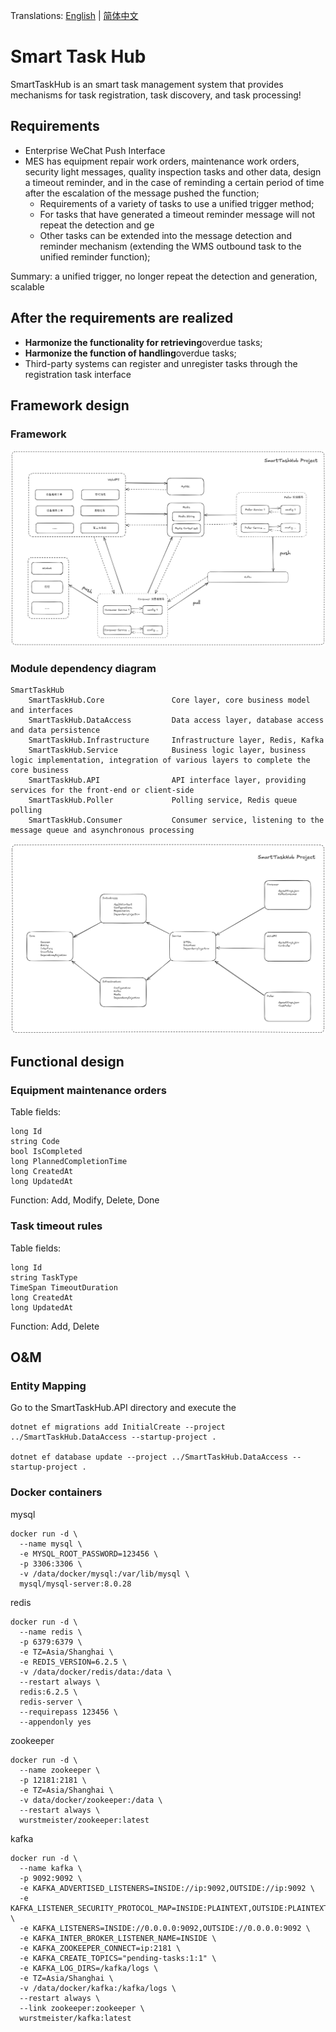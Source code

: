 Translations: [English](README.md) | [简体中文](README_cn.md)

# Smart Task Hub

SmartTaskHub is an smart task management system that provides mechanisms for task registration, task discovery, and task processing!

## Requirements

- Enterprise WeChat Push Interface
- MES has equipment repair work orders, maintenance work orders, security light messages, quality inspection tasks and other data, design a timeout reminder, and in the case of reminding a certain period of time after the escalation of the message pushed the function; 
  - Requirements of a variety of tasks to use a unified trigger method;
  - For tasks that have generated a timeout reminder message will not repeat the detection and ge
  - Other tasks can be extended into the message detection and reminder mechanism (extending the WMS outbound task to the unified reminder function);

Summary: a unified trigger, no longer repeat the detection and generation, scalable

## After the requirements are realized

- **Harmonize the functionality for retrieving**overdue tasks;
- **Harmonize the function of handling**overdue tasks;
- Third-party systems can register and unregister tasks through the registration task interface


## Framework design

### Framework

![Framework](docs/images/framework.png)

### Module dependency diagram

```
SmartTaskHub
    SmartTaskHub.Core               Core layer, core business model and interfaces
    SmartTaskHub.DataAccess         Data access layer, database access and data persistence
    SmartTaskHub.Infrastructure     Infrastructure layer, Redis, Kafka
    SmartTaskHub.Service            Business logic layer, business logic implementation, integration of various layers to complete the core business
    SmartTaskHub.API                API interface layer, providing services for the front-end or client-side
    SmartTaskHub.Poller             Polling service, Redis queue polling
    SmartTaskHub.Consumer           Consumer service, listening to the message queue and asynchronous processing
```

![Module Dependency](docs/images/module-dependency.png)

## Functional design

### Equipment maintenance orders

Table fields:

```
long Id
string Code
bool IsCompleted
long PlannedCompletionTime
long CreatedAt
long UpdatedAt
```

Function: Add, Modify, Delete, Done

### Task timeout rules

Table fields:

```
long Id
string TaskType
TimeSpan TimeoutDuration
long CreatedAt
long UpdatedAt
```

Function: Add, Delete

## O&M

### Entity Mapping

Go to the SmartTaskHub.API directory and execute the

```shell
dotnet ef migrations add InitialCreate --project ../SmartTaskHub.DataAccess --startup-project .

dotnet ef database update --project ../SmartTaskHub.DataAccess --startup-project .
```

### Docker containers

mysql

```shell
docker run -d \
  --name mysql \
  -e MYSQL_ROOT_PASSWORD=123456 \
  -p 3306:3306 \
  -v /data/docker/mysql:/var/lib/mysql \
  mysql/mysql-server:8.0.28
```

redis

```shell
docker run -d \
  --name redis \
  -p 6379:6379 \
  -e TZ=Asia/Shanghai \
  -e REDIS_VERSION=6.2.5 \
  -v /data/docker/redis/data:/data \
  --restart always \
  redis:6.2.5 \
  redis-server \
  --requirepass 123456 \
  --appendonly yes
```

zookeeper

```shell
docker run -d \
  --name zookeeper \
  -p 12181:2181 \
  -e TZ=Asia/Shanghai \
  -v data/docker/zookeeper:/data \
  --restart always \
  wurstmeister/zookeeper:latest
```

kafka

```shell
docker run -d \
  --name kafka \
  -p 9092:9092 \
  -e KAFKA_ADVERTISED_LISTENERS=INSIDE://ip:9092,OUTSIDE://ip:9092 \
  -e KAFKA_LISTENER_SECURITY_PROTOCOL_MAP=INSIDE:PLAINTEXT,OUTSIDE:PLAINTEXT \
  -e KAFKA_LISTENERS=INSIDE://0.0.0.0:9092,OUTSIDE://0.0.0.0:9092 \
  -e KAFKA_INTER_BROKER_LISTENER_NAME=INSIDE \
  -e KAFKA_ZOOKEEPER_CONNECT=ip:2181 \
  -e KAFKA_CREATE_TOPICS="pending-tasks:1:1" \
  -e KAFKA_LOG_DIRS=/kafka/logs \
  -e TZ=Asia/Shanghai \
  -v /data/docker/kafka:/kafka/logs \
  --restart always \
  --link zookeeper:zookeeper \
  wurstmeister/kafka:latest
```